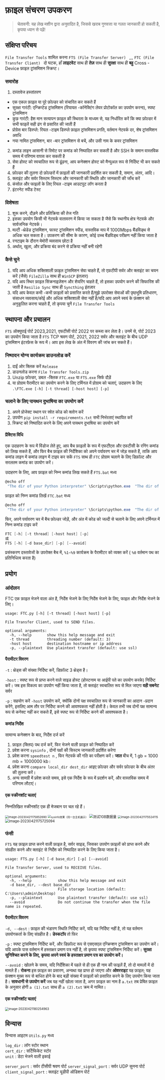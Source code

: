 # फ़ाइल संचरण उपकरण

> चेतावनी: यह लेख मशीन द्वारा अनुवादित है, जिससे खराब गुणवत्ता या गलत जानकारी हो सकती है, कृपया ध्यान से पढ़ें!

## संक्षिप्त परिचय

 `File Transfer Tools`  शामिल करना `FTS (File Transfer Server) ` ,,, `FTC (File Transfer Client) ` दो घटक, हाँ **लाइटवेट** साथ ही **तेज़** साथ ही **सुरक्षा** साथ ही **बहु** Cross -Device फ़ाइल ट्रांसमिशन स्क्रिप्ट।

### समारोह

1. दस्तावेज हस्तांतरण

  - एक एकल फ़ाइल या पूरे फ़ोल्डर को संचारित कर सकते हैं
  - सुरक्षा गारंटी: एन्क्रिप्टेड ट्रांसमिशन (रियायत -कॉनेक्टिंग लेयर प्रोटोकॉल का उपयोग करना), स्पष्ट ट्रांसमिशन
  - कुछ गारंटी: हैश मान सत्यापन फ़ाइल की स्थिरता के माध्यम से, यह निर्धारित करें कि क्या फ़ोल्डर में सभी फाइलें सही ढंग से प्रसारित की जाती हैं
  - प्रोग्रेस बार डिस्प्ले: रियल -टाइम डिस्प्ले फ़ाइल ट्रांसमिशन प्रगति, वर्तमान नेटवर्क दर, शेष ट्रांसमिशन अवधि
  - नया नामित ट्रांसमिशन, बार -बार ट्रांसमिशन से बचें, और उसी नाम के कवर ट्रांसमिशन

2. कमांड लाइन आसानी से रिमोट पर कमांड को निष्पादित कर सकती है और SSH के समान वास्तविक समय में परिणाम वापस कर सकती है
3. सेवा होस्ट को स्वचालित रूप से ढूंढना, आप कनेक्शन होस्ट को मैन्युअल रूप से निर्दिष्ट भी कर सकते हैं
4. फ़ोल्डर की तुलना दो फ़ोल्डरों में फ़ाइलों की जानकारी प्रदर्शित कर सकती है, समान, अंतर, आदि।
5. क्लाइंट और सर्वर सिस्टम सिस्टम और जानकारी की स्थिति और जानकारी की जाँच करें
6. कंसोल और फाइलों के लिए रियल -टाइम आउटपुट लॉग करता है
7. इंटरनेट स्पीड टेस्ट

### विशेषता

1. शुरू करने, दौड़ने और प्रतिक्रिया की तेज गति
2. इसका उपयोग किसी भी नेटवर्क वातावरण में किया जा सकता है जैसे कि स्थानीय क्षेत्र नेटवर्क और सार्वजनिक नेटवर्क।
3. मल्टी -थ्रेडेड ट्रांसमिशन, फास्ट ट्रांसमिशन स्पीड, वास्तविक माप में 1000Mbps बैंडविड्थ से अधिक चल सकता है। उपकरण की सीमा के कारण, कोई उच्च बैंडविड्थ परीक्षण नहीं किया जाता है
4. रनटाइम के दौरान मेमोरी व्यवसाय छोटा है
5. अर्थात्, खुला, और प्रक्रिया बंद करने से प्रक्रिया नहीं बनी रहेगी

### कैसे चुने

1. यदि आप अधिक शक्तिशाली फ़ाइल ट्रांसमिशन सेवा चाहते हैं, तो एफ़टीपी सर्वर और क्लाइंट का चयन करें (जैसे) `FileZilla` साथ ही `WinSCP` इंतज़ार)
2. यदि आप स्थिर फ़ाइल सिंक्रनाइज़ेशन और शेयरिंग चाहते हैं, तो इसका उपयोग करने की सिफारिश की जाती है `Resilio Sync` साथ ही `Syncthing` इंतज़ार
3. यदि आप केवल कभी -कभी फ़ाइलों को प्रसारित करते हैं/मुझे उपरोक्त सेवाओं की पृष्ठभूमि प्रतिधारण, संसाधन व्यवसाय/कोई और अधिक शक्तिशाली सेवा नहीं है/यदि आप अपने स्वयं के फ़ंक्शन को अनुकूलित करना चाहते हैं, तो कृपया चुनें `File Transfer Tools` 

## स्थापना और प्रचालन

 `FTS` ऑक्युपाई पोर्ट 2023,2021, एफटीसी पोर्ट 2022 पर कब्जा कर लेता है। उनमें से, पोर्ट 2023 का उपयोग किया जाता है `FTS` TCP श्रवण पोर्ट, 2021, 2022 सर्वर और क्लाइंट के बीच UDP ट्रांसमिशन इंटरफ़ेस के रूप में। आप इस लेख के अंत में विवरण की जांच कर सकते हैं।

### निष्पादन योग्य कार्यक्रम डाउनलोड करें

1. दाईं ओर क्लिक करें `Release` 
2. डाउनलोड करना `File Transfer Tools.zip` 
3. Unzip फ़ोल्डर, डबल -क्लिक `FTC.exe`  या  `FTS.exe`  सिर्फ दौड़ें
4. या प्रोग्राम पैरामीटर का उपयोग करने के लिए टर्मिनल में प्रोग्राम को चलाएं, उदाहरण के लिए `.\FTC.exe [-h] [-t thread] [-host host] [-p]` 

### चलाने के लिए पायथन दुभाषिया का उपयोग करें

1. अपने प्रोजेक्ट स्थान पर स्रोत कोड को क्लोन करें
2. उपयोग `pip install -r requirements.txt` सभी निर्भरताएं स्थापित करें
3. स्क्रिप्ट को निष्पादित करने के लिए अपने पायथन दुभाषिया का उपयोग करें

#### प्रैक्टिस विधि

एक उदाहरण के रूप में विंडोज लेते हुए, आप बैच फ़ाइलों के रूप में एफटीएस और एफटीसी के रनिंग कमांड को लिख सकते हैं, और फिर बैच फ़ाइल की निर्देशिका को अपने पर्यावरण चर में जोड़ सकते हैं, ताकि आप कमांड लाइन में कमांड लाइन में टाइप कर सकें `FTS` साथ ही `FTC` प्रोग्राम चलाने के लिए डिफ़ॉल्ट और सरलतम कमांड का उपयोग करें।

उदाहरण के लिए, आप फ़ाइल को निम्न कमांड लिख सकते हैं `FTS.bat` मध्य

```powershell
@echo off
 "The dir of your Python interpreter" \Scripts\python.exe  "The dir of your project" \FTS.py %1 %2 %3 %4 %5 %6
```

फ़ाइल को निम्न कमांड लिखें `FTC.bat` मध्य

```powershell
@echo off
 "The dir of your Python interpreter" \Scripts\python.exe  "The dir of your project" \FTC.py %1 %2 %3 %4 %5 %6
```

फिर, अपने पर्यावरण चर में बैच फ़ोल्डर जोड़ें, और अंत में कोड को जल्दी से चलाने के लिए अपने टर्मिनल में निम्न कमांड टाइप करें

```powershell
FTC [-h] [-t thread] [-host host] [-p]
或
FTS [-h] [-d base_dir] [-p] [--avoid]
```

प्रसंस्करण दस्तावेजों के उपरोक्त बैच में, `%1~%9` कार्यक्रम के पैरामीटर को व्यक्त करें ( `%0` वर्तमान पथ का प्रतिनिधित्व करता है)



## प्रयोग

### आंदोलन

FTC एक फ़ाइल भेजने वाला अंत है, निर्देश भेजने के लिए निर्देश भेजने के लिए, फाइल और निर्देश भेजने के लिए।

```
usage: FTC.py [-h] [-t thread] [-host host] [-p]

File Transfer Client, used to SEND files.

optional arguments:
  -h, --help       show this help message and exit
  -t thread        threading number (default: 3)
  -host host       destination hostname or ip address
  -p, --plaintext  Use plaintext transfer (default: use ssl)
```

#### पैरामीटर विवरण

 `-t` : थ्रेड्स की संख्या निर्दिष्ट करें, डिफ़ॉल्ट 3 थ्रेड्स है।

 `-host` : स्पष्ट रूप से प्राप्त करने वाले साइड होस्ट (होस्टनाम या आईपी पते का उपयोग करके) निर्दिष्ट करें। जब इस विकल्प का उपयोग नहीं किया जाता है, तो क्लाइंट स्वचालित रूप से मिल जाएगा **वही सबनेट** सर्वर

 `-p` : सहयोग करें `-host`  उपयोग करें, क्योंकि दोनों पक्ष स्वचालित रूप से जानकारी का आदान -प्रदान करेंगे, इसलिए आम तौर पर निर्दिष्ट करने की आवश्यकता नहीं होती है। केवल तभी जब दोनों पक्ष सामान्य रूप से कनेक्ट नहीं कर सकते हैं, इसे स्पष्ट रूप से निर्दिष्ट करने की आवश्यकता है।

#### कमांड निर्देश

सामान्य कनेक्शन के बाद, निर्देश दर्ज करें

1. फ़ाइल (क्लिप) पथ दर्ज करें, फिर भेजने वाली फ़ाइल को निष्पादित करें
2. प्रवेश करना `sysinfo` , दोनों पक्षों की सिस्टम जानकारी प्रदर्शित करेगा
3. प्रवेश करना `speedtest n` , फिर नेटवर्क की गति का परीक्षण करें। **जाल** बीच में, 1 gb = 1000 mb = 1000000 kb।
4. प्रवेश करना `compare local_dir dest_dir` आइए फ़ोल्डर और सर्वर फ़ोल्डर के बीच अंतर की तुलना करें।
5. अन्य सामग्री में प्रवेश करते समय, इसे एक निर्देश के रूप में प्रदर्शन करें, और वास्तविक समय में परिणाम लौटाएं।

#### एक स्क्रीनशॉट चलाएं

निम्नलिखित स्क्रीनशॉट एक ही मेजबान पर चल रहे हैं।

<img src= "assets/image-20230421175852690.png"  alt= "image-20230421175852690"  style= "zoom:67%;"  />

<img src= "assets/image-20230421174220808.png"  alt= "sysinfo效果（同一台主机展示）"  style= "zoom:60%;"  />

<img src= "assets/image-20230421175214141.png"  alt= "测试1GB数据量"  style= "zoom: 80%;"  />

<img src= "assets/image-20230421175524115.png"  alt= "image-20230421175524115"  style= "zoom:67%;"  />

<img src= "assets/image-20230421175725094.png"  alt= "image-20230421175725094"  style= "zoom:80%;"  />

### फंसी

 `FTS` यह फ़ाइल प्राप्त करने वाली फ़ाइल है, सर्वर साइड, जिसका उपयोग फ़ाइलों को प्राप्त करने और संग्रहीत करने और क्लाइंट से निर्देश को निष्पादित करने के लिए किया जाता है।

```
usage: FTS.py [-h] [-d base_dir] [-p] [--avoid]

File Transfer Server, used to RECEIVE files.

optional arguments:
  -h, --help            show this help message and exit
  -d base_dir, --dest base_dir
                        File storage location (default: C:\Users\admin\Desktop)
  -p, --plaintext       Use plaintext transfer (default: use ssl)
  --avoid               Do not continue the transfer when the file name is repeated.
```

#### पैरामीटर विवरण

 `-d, --dest` : फ़ाइल की भंडारण स्थिति निर्दिष्ट करें, यदि यह निर्दिष्ट नहीं है, तो यह वर्तमान उपयोगकर्ता के लिए संग्रहीत है। **डेस्कटॉप** तो फिर

 `-p` : स्पष्ट ट्रांसमिशन निर्दिष्ट करें, और डिफ़ॉल्ट रूप से एसएसएल एन्क्रिप्शन ट्रांसमिशन का उपयोग करें। यदि आपके पास वर्तमान में हस्ताक्षर प्रमाण पत्र नहीं है, तो कृपया स्पष्ट ट्रांसमिशन निर्दिष्ट करें। **सुरक्षा सुनिश्चित करने के लिए, कृपया अपने स्वयं के हस्ताक्षर प्रमाण पत्र का उपयोग करें।** 

 `--avoid` : खोलने के समय, यदि निर्देशिका में पहले से ही एक ही नाम की फाइलें हैं, तो दो मामलों में दो मामले हैं। **रोकना** इस फ़ाइल का प्रसारण, अन्यथा यह प्राप्त हो जाएगा और **ओवरराइट** यह फ़ाइल; यह फ़ंक्शन मुख्य रूप से बाधित होने के बाद बड़ी संख्या में फ़ाइलों को प्रसारित करने के लिए उपयोग किया जाता है। **सावधानी से उपयोग करें** जब यह नहीं खोला जाता है, अगर फ़ाइल का नाम है `a.txt` तब प्रेषित फ़ाइल के अनुसार होगी `a (1).txt` साथ ही `a (2).txt` क्रम में नामित।

#### एक स्क्रीनशॉट चलाएं

<img src= "assets/image-20230421180254963.png"  alt= "image-20230421180254963"  style= "zoom:70%;"  />

## विन्यास

विन्यास आइटम `Utils.py` मध्य

 `log_dir` : लॉग स्टोर स्थान </br>
 `cert_dir` : सर्टिफिकेट स्टोर </br>
 `unit`  : डेटा भेजने वाली इकाई </br>

 `server_port` : सर्वर टीसीपी श्रवण पोर्ट </b>
 `server_signal_port` : सर्वर UDP सुनना पोर्ट </br>
 `client_signal_port` : क्लाइंट यूडीपी ऑडिशन पोर्ट </br>

